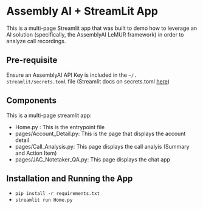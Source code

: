 # Assembly AI + StreamLit App

This is a multi-page Streamlit app that was built to demo how to leverage an AI solution (specifically, the AssemblyAI LeMUR framework) in order to analyze call recordings.

## Pre-requisite

Ensure an AssemblyAI API Key is included in the `~/. streamlit/secrets.toml` file (Streamlit docs on secrets.toml [here](https://docs.streamlit.io/streamlit-community-cloud/deploy-your-app/secrets-management#develop-locally-with-secrets))

## Components

This is a multi-page streamlit app:
- Home.py : This is the entrypoint file
- pages/Account_Detail.py: This is the page that displays the account detail
- pages/Call_Analysis.py: This page displays the call analyis (Summary and Action Item)
- pages/JAC_Notetaker_QA.py: This page displays the chat app
  
## Installation and Running the App
- `pip install -r requirements.txt`
- `streamlit run Home.py`
